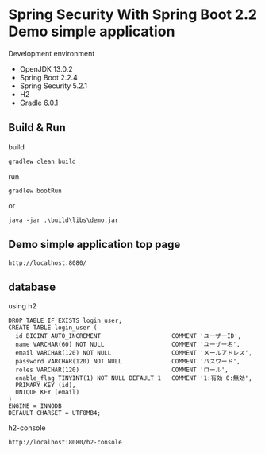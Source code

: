 # Spring Security With Spring Boot 2.2 Demo simple application

Development environment

* OpenJDK 13.0.2
* Spring Boot 2.2.4
* Spring Security 5.2.1
* H2
* Gradle 6.0.1

## Build & Run

build

```
gradlew clean build
```

run

```
gradlew bootRun
```

or

```
java -jar .\build\libs\demo.jar
```

## Demo simple application top page

```
http://localhost:8080/
```

## database

using h2

```
DROP TABLE IF EXISTS login_user;
CREATE TABLE login_user (
  id BIGINT AUTO_INCREMENT                    COMMENT 'ユーザーID',
  name VARCHAR(60) NOT NULL                   COMMENT 'ユーザー名',
  email VARCHAR(120) NOT NULL                 COMMENT 'メールアドレス',
  password VARCHAR(120) NOT NULL              COMMENT 'パスワード',
  roles VARCHAR(120)                          COMMENT 'ロール',
  enable_flag TINYINT(1) NOT NULL DEFAULT 1   COMMENT '1:有効 0:無効',
  PRIMARY KEY (id),
  UNIQUE KEY (email)
)
ENGINE = INNODB
DEFAULT CHARSET = UTF8MB4;
```

h2-console

```
http://localhost:8080/h2-console
```